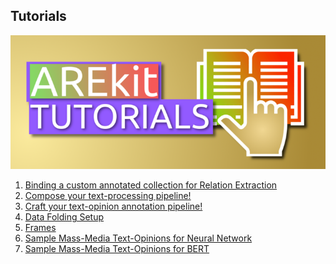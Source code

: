 ## Tutorials

<p align="center">
    <img src="logo.png"/>
</p>

1. [Binding a custom annotated collection for Relation Extraction
](https://nicolay-r.github.io/blog/articles/2022-08/arekit-collection-bind)
2. [Compose your text-processing pipeline!](https://nicolay-r.github.io/blog/articles/2022-08/arekit-text-parsing-pipeline)
3. [Craft your text-opinion annotation pipeline!](https://nicolay-r.github.io/blog/articles/2022-08/arekit-text-opinion-annotation-pipeline)
4. [Data Folding Setup](https://nicolay-r.github.io/blog/articles/2022-08/arekit-text-parsing-pipeline)
5. [Frames](https://nicolay-r.github.io/blog/articles/2022-09/arekit-frames)
6. [Sample Mass-Media Text-Opinions for Neural Network](https://nicolay-r.github.io/blog/articles/2022-09/arekit-sampling-networks)
7. [Sample Mass-Media Text-Opinions for BERT](https://nicolay-r.github.io/blog/articles/2022-09/arekit-sampling-bert)
